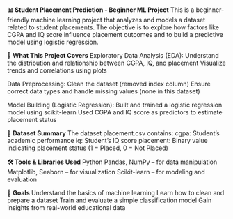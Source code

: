 **📊 Student Placement Prediction - Beginner ML Project**
This is a beginner-friendly machine learning project that analyzes and models a dataset related to student placements. The objective is to explore how factors like CGPA and IQ score influence placement outcomes and to build a predictive model using logistic regression.

**🧠 What This Project Covers**
Exploratory Data Analysis (EDA):
Understand the distribution and relationship between CGPA, IQ, and placement
Visualize trends and correlations using plots

Data Preprocessing:
Clean the dataset (removed index column)
Ensure correct data types and handle missing values (none in this dataset)

Model Building (Logistic Regression):
Built and trained a logistic regression model using scikit-learn
Used CGPA and IQ score as predictors to estimate placement status

**📁 Dataset Summary**
The dataset placement.csv contains:
cgpa: Student’s academic performance
iq: Student’s IQ score
placement: Binary value indicating placement status (1 = Placed, 0 = Not Placed)

**🛠️ Tools & Libraries Used**
Python
Pandas, NumPy – for data manipulation
Matplotlib, Seaborn – for visualization
Scikit-learn – for modeling and evaluation

**🎯 Goals**
Understand the basics of machine learning
Learn how to clean and prepare a dataset
Train and evaluate a simple classification model
Gain insights from real-world educational data



